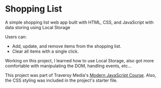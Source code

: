 # Shopping List

A simple shopping list web app built with HTML, CSS, and JavaScript with data storing using Local Storage

Users can:

- Add, update, and remove items from the shopping list.
- Clear all items with a single click.

Working on this project, I learned how to use Local Storage, also got more comfortable with manipulating the DOM, handling events, etc...

This project was part of Traversy Media's [Modern JavaScript Course](https://www.traversymedia.com/modern-javascript-2-0). Also, the CSS styling was included in the project's starter file.
